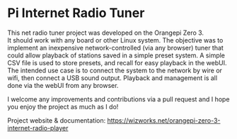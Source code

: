 # Pi Internet Radio Tuner
This net radio tuner project was developed on the Orangepi Zero 3.  
It should work with any board or other Linux system.  The objective 
was to implement an inexpensive network-controlled (via any browser) 
tuner that could allow playback of stations saved in a simple preset 
system.  A simple CSV file is used to store presets, and recall for 
easy playback in the webUI.  The intended use case is to connect the
system to the network by wire or wifi, then connect a USB sound output.
Playback and management is all done via the webUI from any browser.

I welcome any improvements and contributions via a pull request and I 
hope you enjoy the project as much as I do!

Project website & documentation:
https://wizworks.net/orangepi-zero-3-internet-radio-player
